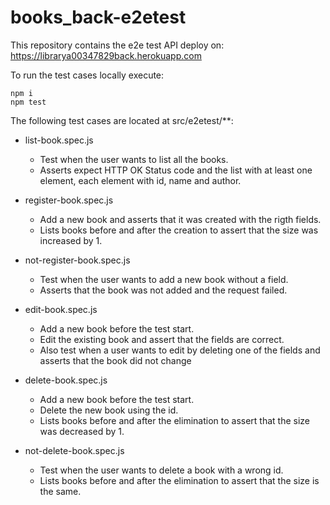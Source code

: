 # books_back-e2etest

This repository contains the e2e test API deploy on: https://librarya00347829back.herokuapp.com

To run the test cases locally execute:
```
npm i
npm test
```

The following test cases are located at src/e2etest/**:

- list-book.spec.js
  - Test when the user wants to list all the books.
  - Asserts expect HTTP OK Status code and the list with at least one element, each element with id, name and author.
 
- register-book.spec.js
  - Add a new book and asserts that it was created with the rigth fields.
  - Lists books before and after the creation to assert that the size was increased by 1.
 
- not-register-book.spec.js
  - Test when the user wants to add a new book without a field.
  - Asserts that the book was not added and the request failed.
 
- edit-book.spec.js
  - Add a new book before the test start.
  - Edit the existing book and assert that the fields are correct.
  - Also test when a user wants to edit by deleting one of the fields and asserts that the book did not change
 
- delete-book.spec.js
  - Add a new book before the test start.
  - Delete the new book using the id.
  - Lists books before and after the elimination to assert that the size was decreased by 1.
 
- not-delete-book.spec.js
  - Test when the user wants to delete a book with a wrong id.
  - Lists books before and after the elimination to assert that the size is the same.
